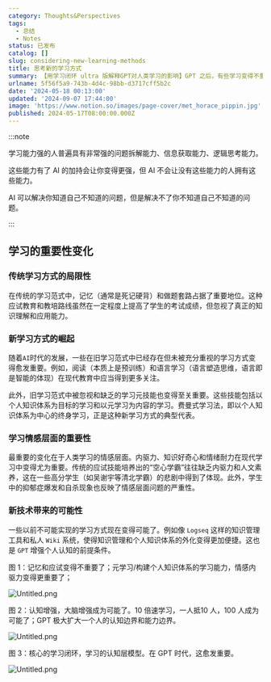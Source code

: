 ```yaml
---
category: Thoughts&Perspectives
tags:
  - 总结
  - Notes
status: 已发布
catalog: []
slug: considering-new-learning-methods
title: 思考新的学习方式
summary: 【用学习闭环 ultra 版解释GPT对人类学习的影响】GPT 之后，有些学习变得不重要了，有些学习变得更重要了，有些学习从不可能变成可能了。
urlname: 5f56f5a9-743b-4d4c-98bb-d3717cff5b2c
date: '2024-05-18 00:13:00'
updated: '2024-09-07 17:44:00'
image: 'https://www.notion.so/images/page-cover/met_horace_pippin.jpg'
published: 2024-05-17T08:00:00.000Z
---
```


:::note


学习能力强的人普遍具有非常强的问题拆解能力、信息获取能力、逻辑思考能力。


这些能力有了 AI 的加持会让你变得更强，但 AI 不会让没有这些能力的人拥有这些能力。


AI 可以解决你知道自己不知道的问题，但是解决不了你不知道自己不知道的问题。


:::


## 学习的重要性变化


### 传统学习方式的局限性


在传统的学习范式中，记忆（通常是死记硬背）和做题套路占据了重要地位。这种应试教育和教培路线虽然在一定程度上提高了学生的考试成绩，但忽视了真正的知识理解和应用能力。


### 新学习方式的崛起


随着`AI`时代的发展，一些在旧学习范式中已经存在但未被充分重视的学习方式变得愈发重要。例如，阅读（本质上是预训练）和语言学习（语言塑造思维，语言即是智能的体现）在现代教育中应当得到更多关注。


此外，旧学习范式中被忽视和缺乏的学习元技能也变得至关重要。这些技能包括以个人知识体系为目标的学习和以元学习为内容的学习。费曼式学习法，即以个人知识体系为中心的终身学习，正是这种新学习方式的典型代表。


### 学习情感层面的重要性


最重要的变化在于人类学习的情感层面。内驱力、知识好奇心和情绪耐力在现代学习中变得尤为重要。传统的应试技能培养出的“空心学霸”往往缺乏内驱力和人文素养，这在一些高分学生（如吴谢宇等清北学霸）的悲剧中得到了体现。此外，学生中的抑郁症爆发和自杀现象也反映了情感层面问题的严重性。


### 新技术带来的可能性


一些以前不可能实现的学习方式现在变得可能了。例如像 `Logseq` 这样的知识管理工具和私人 `Wiki` 系统，使得知识管理和个人知识体系的外化变得更加便捷。这也是 `GPT` 增强个人认知的前提条件。


图 1：记忆和应试变得不重要了；元学习/构建个人知识体系的学习能力，情感内驱力变得更重要了；


![Untitled.png](https://prod-files-secure.s3.us-west-2.amazonaws.com/5d24fe63-e567-4804-86f9-9fdc62e13082/a8319b77-00b3-43d9-9f99-e58187f20cfe/Untitled.png?X-Amz-Algorithm=AWS4-HMAC-SHA256&X-Amz-Content-Sha256=UNSIGNED-PAYLOAD&X-Amz-Credential=ASIAZI2LB466UKZUKQGS%2F20250228%2Fus-west-2%2Fs3%2Faws4_request&X-Amz-Date=20250228T053834Z&X-Amz-Expires=3600&X-Amz-Security-Token=IQoJb3JpZ2luX2VjEE4aCXVzLXdlc3QtMiJIMEYCIQDbs3EQ3GG8GcYCKNTzsqv6jooqnq0BJ7cUnf6GdwR4EAIhAPQkz2RqLhERHl6cuWDN4yKEFg%2Bdhf9zeY%2FEMN8zQYntKogECIb%2F%2F%2F%2F%2F%2F%2F%2F%2F%2FwEQABoMNjM3NDIzMTgzODA1IgyH0BWRSYzUyEunefMq3AN2OY%2FNPm9Mqnkgu4RO3k6gFqxVttMgeDn7Xze1YFQT%2FyOamLucNRQ5yRubAQVajf8FgIBKkVlDiiEVdpfHHPgqChQwhvvDnvx5JIFzwmqo5%2BTedh0aOAdU6%2FR2E1z%2Ftu8rEQa8jqlrZ2Ldu6f3zOVTW7JTkViKlox97iOwj7ucKeIFuzX%2F1vZIv1ntGMigVuxy46LJ72NKf%2BZDWorSsRGXfVfAPMkZb1GPY3S%2BcUJ3CCFAV%2BGOYJqTno6WuYfbmUHyPpLrWSe2kUxskSls%2BLvLU14K808t%2BpwpAst778UOIJq34yn%2FuPb3Li4z9gB%2BdFc5DAN%2BVVOoH76IaXWgjhfR9rvJhguIa8WJN7WIVvTVR2KwXS9e9cewlrBTwoRc14HhuxduX0qDEdlSMV6mLaQ3L9qlcCwgRavfOiIB0fkR3EyNV6DxIiDCcmQNlvHGsbhrCdQ7rCBgcnuXU%2FZ281QovTvHbMh9WDlOCALeOfhkb%2Buj9WU3sTN3q6y4I3xQKCtraJBGy8hIRtDsg%2Bqs5UK%2B7Nhle5mbXVP0RriATB%2BzPfStsuI8WgQsPoP%2B4TJHMyYeSGRmyKTtxEkyECgepNGSAnzgnl72UZpzujcUyQi%2FYtQm7vDhfL2l9pdOIjDgjoW%2BBjqkAeqpaWuT5%2FZpsi39AGiBK6gH83cIsErNlodrQhGcYzlDQpaUxkFT%2Bx2j%2FUiZ72iSIi%2FOgxK%2Bn7kKglidYFj9%2FHybCV5pNbS9w%2FMSyXOK56bKN1SDhwhQ6QCNqgEOxj5zX0AYDuDrgUHkkJUsafRrao4XlzH41Ed8Vzw41BjKdjM1wxXPVLB0dUiRKCbdCYWxDC63cKA9sAt2myD8ULGcSJf2zey2&X-Amz-Signature=e5ce3541066337a927aa929c4b25f994ceba3230f415ad3f779e46f084c7914c&X-Amz-SignedHeaders=host&x-id=GetObject)


图 2：认知增强，大脑增强成为可能了。10 倍速学习，一人抵10 人，100 人成为可能了；GPT 极大扩大一个人的认知边界和能力边界。


![Untitled.png](https://prod-files-secure.s3.us-west-2.amazonaws.com/5d24fe63-e567-4804-86f9-9fdc62e13082/e195b372-4d2b-479c-9e75-1be4e2c1412e/Untitled.png?X-Amz-Algorithm=AWS4-HMAC-SHA256&X-Amz-Content-Sha256=UNSIGNED-PAYLOAD&X-Amz-Credential=ASIAZI2LB466UKZUKQGS%2F20250228%2Fus-west-2%2Fs3%2Faws4_request&X-Amz-Date=20250228T053834Z&X-Amz-Expires=3600&X-Amz-Security-Token=IQoJb3JpZ2luX2VjEE4aCXVzLXdlc3QtMiJIMEYCIQDbs3EQ3GG8GcYCKNTzsqv6jooqnq0BJ7cUnf6GdwR4EAIhAPQkz2RqLhERHl6cuWDN4yKEFg%2Bdhf9zeY%2FEMN8zQYntKogECIb%2F%2F%2F%2F%2F%2F%2F%2F%2F%2FwEQABoMNjM3NDIzMTgzODA1IgyH0BWRSYzUyEunefMq3AN2OY%2FNPm9Mqnkgu4RO3k6gFqxVttMgeDn7Xze1YFQT%2FyOamLucNRQ5yRubAQVajf8FgIBKkVlDiiEVdpfHHPgqChQwhvvDnvx5JIFzwmqo5%2BTedh0aOAdU6%2FR2E1z%2Ftu8rEQa8jqlrZ2Ldu6f3zOVTW7JTkViKlox97iOwj7ucKeIFuzX%2F1vZIv1ntGMigVuxy46LJ72NKf%2BZDWorSsRGXfVfAPMkZb1GPY3S%2BcUJ3CCFAV%2BGOYJqTno6WuYfbmUHyPpLrWSe2kUxskSls%2BLvLU14K808t%2BpwpAst778UOIJq34yn%2FuPb3Li4z9gB%2BdFc5DAN%2BVVOoH76IaXWgjhfR9rvJhguIa8WJN7WIVvTVR2KwXS9e9cewlrBTwoRc14HhuxduX0qDEdlSMV6mLaQ3L9qlcCwgRavfOiIB0fkR3EyNV6DxIiDCcmQNlvHGsbhrCdQ7rCBgcnuXU%2FZ281QovTvHbMh9WDlOCALeOfhkb%2Buj9WU3sTN3q6y4I3xQKCtraJBGy8hIRtDsg%2Bqs5UK%2B7Nhle5mbXVP0RriATB%2BzPfStsuI8WgQsPoP%2B4TJHMyYeSGRmyKTtxEkyECgepNGSAnzgnl72UZpzujcUyQi%2FYtQm7vDhfL2l9pdOIjDgjoW%2BBjqkAeqpaWuT5%2FZpsi39AGiBK6gH83cIsErNlodrQhGcYzlDQpaUxkFT%2Bx2j%2FUiZ72iSIi%2FOgxK%2Bn7kKglidYFj9%2FHybCV5pNbS9w%2FMSyXOK56bKN1SDhwhQ6QCNqgEOxj5zX0AYDuDrgUHkkJUsafRrao4XlzH41Ed8Vzw41BjKdjM1wxXPVLB0dUiRKCbdCYWxDC63cKA9sAt2myD8ULGcSJf2zey2&X-Amz-Signature=b38fadaf2805faa2e32a19460bd449fb2bf4378342aeca7ea085af8e8c471206&X-Amz-SignedHeaders=host&x-id=GetObject)


图 3：核心的学习闭环，学习的认知层模型。在 GPT 时代，这愈发重要。


![Untitled.png](https://prod-files-secure.s3.us-west-2.amazonaws.com/5d24fe63-e567-4804-86f9-9fdc62e13082/57f2a38d-97b9-407e-baa1-8fecb8348e87/Untitled.png?X-Amz-Algorithm=AWS4-HMAC-SHA256&X-Amz-Content-Sha256=UNSIGNED-PAYLOAD&X-Amz-Credential=ASIAZI2LB466UKZUKQGS%2F20250228%2Fus-west-2%2Fs3%2Faws4_request&X-Amz-Date=20250228T053834Z&X-Amz-Expires=3600&X-Amz-Security-Token=IQoJb3JpZ2luX2VjEE4aCXVzLXdlc3QtMiJIMEYCIQDbs3EQ3GG8GcYCKNTzsqv6jooqnq0BJ7cUnf6GdwR4EAIhAPQkz2RqLhERHl6cuWDN4yKEFg%2Bdhf9zeY%2FEMN8zQYntKogECIb%2F%2F%2F%2F%2F%2F%2F%2F%2F%2FwEQABoMNjM3NDIzMTgzODA1IgyH0BWRSYzUyEunefMq3AN2OY%2FNPm9Mqnkgu4RO3k6gFqxVttMgeDn7Xze1YFQT%2FyOamLucNRQ5yRubAQVajf8FgIBKkVlDiiEVdpfHHPgqChQwhvvDnvx5JIFzwmqo5%2BTedh0aOAdU6%2FR2E1z%2Ftu8rEQa8jqlrZ2Ldu6f3zOVTW7JTkViKlox97iOwj7ucKeIFuzX%2F1vZIv1ntGMigVuxy46LJ72NKf%2BZDWorSsRGXfVfAPMkZb1GPY3S%2BcUJ3CCFAV%2BGOYJqTno6WuYfbmUHyPpLrWSe2kUxskSls%2BLvLU14K808t%2BpwpAst778UOIJq34yn%2FuPb3Li4z9gB%2BdFc5DAN%2BVVOoH76IaXWgjhfR9rvJhguIa8WJN7WIVvTVR2KwXS9e9cewlrBTwoRc14HhuxduX0qDEdlSMV6mLaQ3L9qlcCwgRavfOiIB0fkR3EyNV6DxIiDCcmQNlvHGsbhrCdQ7rCBgcnuXU%2FZ281QovTvHbMh9WDlOCALeOfhkb%2Buj9WU3sTN3q6y4I3xQKCtraJBGy8hIRtDsg%2Bqs5UK%2B7Nhle5mbXVP0RriATB%2BzPfStsuI8WgQsPoP%2B4TJHMyYeSGRmyKTtxEkyECgepNGSAnzgnl72UZpzujcUyQi%2FYtQm7vDhfL2l9pdOIjDgjoW%2BBjqkAeqpaWuT5%2FZpsi39AGiBK6gH83cIsErNlodrQhGcYzlDQpaUxkFT%2Bx2j%2FUiZ72iSIi%2FOgxK%2Bn7kKglidYFj9%2FHybCV5pNbS9w%2FMSyXOK56bKN1SDhwhQ6QCNqgEOxj5zX0AYDuDrgUHkkJUsafRrao4XlzH41Ed8Vzw41BjKdjM1wxXPVLB0dUiRKCbdCYWxDC63cKA9sAt2myD8ULGcSJf2zey2&X-Amz-Signature=7646638eaf21a093420c161632fbabdfa45d9fcbfe8461329fe25cda8f1e9386&X-Amz-SignedHeaders=host&x-id=GetObject)


